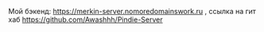 Мой бэкенд: https://merkin-server.nomoredomainswork.ru , ссылка на гит хаб https://github.com/Awashhh/Pindie-Server